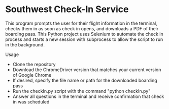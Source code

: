 # Southwest Check-In Service

This program prompts the user for their flight information in the terminal, checks them in as soon as check in opens, and downloads a PDF of their boarding pass. This Python project uses Selenium to automate the check in process and starts a new session with subprocess to allow the script to run in the background.

Usage
- Clone the repository
- Download the ChromeDriver version that matches your current version of Google Chrome
- If desired, specify the file name or path for the downloaded boarding pass
- Run the checkIn.py script with the command "python checkIn.py"
- Answer all questions in the terminal and receive confirmation that check in was scheduled
